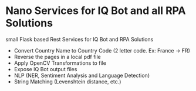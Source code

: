# Nano Services for IQ Bot and all RPA Solutions

small Flask based Rest Services for IQ Bot and RPA Solutions

* Convert Country Name to Country Code (2 letter code. Ex: France -> FR)
* Reverse the pages in a local pdf file
* Apply OpenCV Transformations to file
* Expose IQ Bot output files 
* NLP (NER, Sentiment Analysis and Language Detection)
* String Matching (Levenshtein distance, etc.)